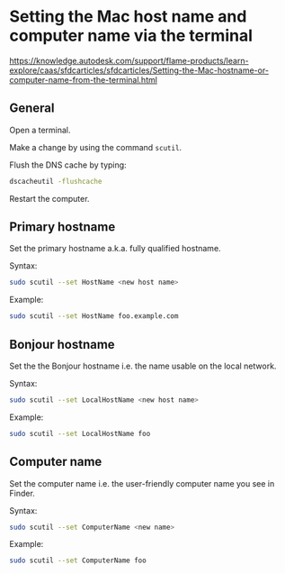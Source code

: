 # Setting the Mac host name and computer name via the terminal

https://knowledge.autodesk.com/support/flame-products/learn-explore/caas/sfdcarticles/sfdcarticles/Setting-the-Mac-hostname-or-computer-name-from-the-terminal.html



## General

Open a terminal.

Make a change by using the command `scutil`.

Flush the DNS cache by typing:

```sh
dscacheutil -flushcache
``` 

Restart the computer.



## Primary hostname

Set the primary hostname a.k.a. fully qualified hostname.

Syntax:

```sh
sudo scutil --set HostName <new host name>
```

Example:

```sh
sudo scutil --set HostName foo.example.com
```


## Bonjour hostname

Set the the Bonjour hostname i.e. the name usable on the local network.

Syntax:

```sh
sudo scutil --set LocalHostName <new host name>
```

Example:

```sh
sudo scutil --set LocalHostName foo
```


## Computer name

Set the computer name i.e. the user-friendly computer name you see in Finder.

Syntax:

```sh
sudo scutil --set ComputerName <new name>
```

Example:

```sh
sudo scutil --set ComputerName foo
```
